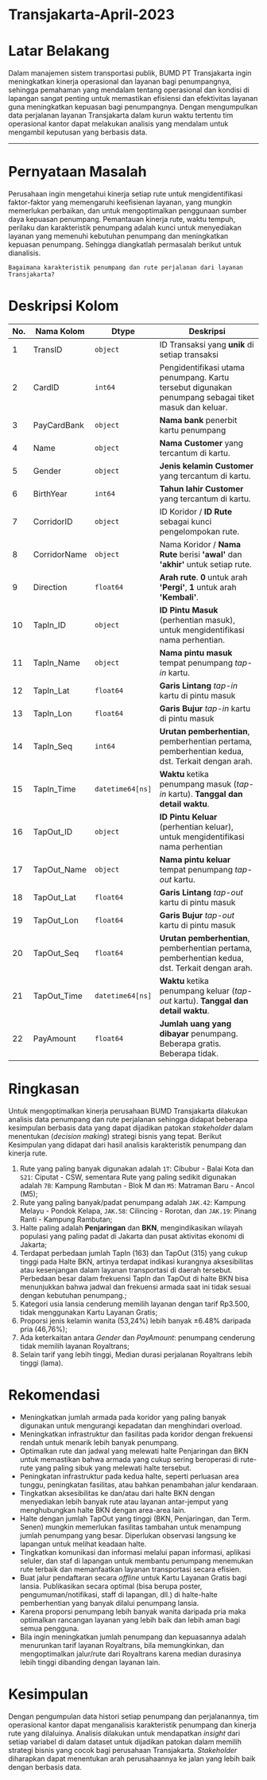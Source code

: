 # Transjakarta-April-2023

# __Latar Belakang__

Dalam manajemen sistem transportasi publik, BUMD PT Transjakarta ingin meningkatkan kinerja operasional dan layanan bagi penumpangnya, sehingga pemahaman yang mendalam tentang operasional dan kondisi di lapangan sangat penting untuk memastikan efisiensi dan efektivitas layanan guna meningkatkan kepuasan bagi penumpangnya. Dengan mengumpulkan data perjalanan layanan Transjakarta dalam kurun waktu tertentu tim operasional kantor dapat melakukan analisis yang mendalam untuk mengambil keputusan yang berbasis data.

---

# __Pernyataan Masalah__

Perusahaan ingin mengetahui kinerja setiap rute untuk mengidentifikasi faktor-faktor yang memengaruhi keefisienan layanan, yang mungkin memerlukan perbaikan, dan untuk mengoptimalkan penggunaan sumber daya kepuasan penumpang. Pemantauan kinerja rute, waktu tempuh, perilaku dan karakteristik penumpang adalah kunci untuk menyediakan layanan yang memenuhi kebutuhan penumpang dan meningkatkan kepuasan penumpang. Sehingga diangkatlah permasalah berikut untuk dianalisis.

`Bagaimana karakteristik penumpang dan rute perjalanan dari layanan Transjakarta?`

# __Deskripsi Kolom__

No. | Nama Kolom | Dtype | Deskripsi |
| --- | --- | --- | --- |
1 |TransID| `object` | ID Transaksi yang __unik__ di setiap transaksi
2 |CardID| `int64` |Pengidentifikasi utama penumpang. Kartu tersebut digunakan penumpang sebagai tiket masuk dan keluar.
3 |PayCardBank| `object` | __Nama bank__ penerbit kartu penumpang
4 |Name| `object` | __Nama Customer__ yang tercantum di kartu.
5 |Gender| `object` | __Jenis kelamin Customer__ yang tercantum di kartu.
6 |BirthYear| `int64` | __Tahun lahir Customer__ yang tercantum di kartu.
7 |CorridorID| `object` | ID Koridor / __ID Rute__ sebagai kunci pengelompokan rute.
8 |CorridorName| `object` | Nama Koridor / __Nama Rute__ berisi __'awal'__ dan __'akhir'__ untuk setiap rute.
9 |Direction| `float64` | __Arah rute__. __0__ untuk arah __'Pergi'__, __1__ untuk arah __'Kembali'__. 
10 |TapIn_ID| `object` | __ID Pintu Masuk__ (perhentian masuk), untuk mengidentifikasi nama perhentian.
11 |TapIn_Name| `object` | __Nama pintu masuk__ tempat penumpang _tap-in_ kartu.
12 |TapIn_Lat| `float64` | __Garis Lintang__ _tap-in_ kartu di pintu masuk
13 |TapIn_Lon| `float64` | __Garis Bujur__ _tap-in_ kartu di pintu masuk
14 |TapIn_Seq| `int64` | __Urutan pemberhentian__, pemberhentian pertama, pemberhentian kedua, dst. Terkait dengan arah.
15 |TapIn_Time| `datetime64[ns]` | __Waktu__ ketika penumpang masuk (_tap-in_ kartu). __Tanggal dan detail waktu__.
16 |TapOut_ID| `object` | __ID Pintu Keluar__ (perhentian keluar), untuk mengidentifikasi nama perhentian
17 |TapOut_Name| `object` | __Nama pintu keluar__ tempat penumpang _tap-out_ kartu.
18 |TapOut_Lat| `float64` | __Garis Lintang__ _tap-out_ kartu di pintu masuk
19 |TapOut_Lon| `float64` | __Garis Bujur__ _tap-out_ kartu di pintu masuk
20 |TapOut_Seq| `float64` | __Urutan pemberhentian__, pemberhentian pertama, pemberhentian kedua, dst. Terkait dengan arah.
21 |TapOut_Time| `datetime64[ns]` | __Waktu__ ketika penumpang keluar (_tap-out_ kartu). __Tanggal dan detail waktu__.
22 |PayAmount| `float64` | __Jumlah uang yang dibayar__ penumpang. Beberapa gratis. Beberapa tidak.

# __Ringkasan__

Untuk mengoptimalkan kinerja perusahaan BUMD Transjakarta dilakukan analisis data penumpang dan rute perjalanan sehingga didapat beberapa kesimpulan berbasis data yang dapat dijadikan patokan _stakeholder_ dalam menentukan (_decision making_) strategi bisnis yang tepat. Berikut Kesimpulan yang didapat dari hasil analisis karakteristik penumpang dan kinerja rute.

1. Rute yang paling banyak digunakan adalah `1T`: Cibubur - Balai Kota dan `S21`: Ciputat - CSW, sementara Rute yang paling sedikit digunakan adalah `7B`: Kampung Rambutan - Blok M dan `M5`: Matraman Baru - Ancol (M5);
2. Rute yang paling banyak/padat penumpang adalah `JAK.42`: Kampung Melayu - Pondok Kelapa, `JAK.58`: Cilincing - Rorotan, dan `JAK.19`: Pinang Ranti - Kampung Rambutan;
3. Halte paling adalah __Penjaringan__ dan __BKN__, mengindikasikan wilayah populasi yang paling padat di Jakarta dan pusat aktivitas ekonomi di Jakarta;
4. Terdapat perbedaan jumlah TapIn (163) dan TapOut (315) yang cukup tinggi pada Halte BKN, artinya terdapat indikasi kurangnya aksesibilitas atau kesenjangan dalam layanan transportasi di daerah tersebut. Perbedaan besar dalam frekuensi TapIn dan TapOut di halte BKN bisa menunjukkan bahwa jadwal dan frekuensi armada saat ini tidak sesuai dengan kebutuhan penumpang.;
5. Kategori usia lansia cenderung memilih layanan dengan tarif Rp3.500, tidak menggunakan Kartu Layanan Gratis;
6. Proporsi jenis kelamin wanita (53,24%) lebih banyak ±6.48% daripada pria (46,76%);
7. Ada keterkaitan antara _Gender_ dan _PayAmount_: penumpang cenderung tidak memilih layanan Royaltrans;
8. Selain tarif yang lebih tinggi, Median durasi perjalanan Royaltrans lebih tinggi (lama).

# __Rekomendasi__

- Meningkatkan jumlah armada pada koridor yang paling banyak digunakan untuk mengurangi kepadatan dan menghindari overload.
- Meningkatkan infrastruktur dan fasilitas pada koridor dengan frekuensi rendah untuk menarik lebih banyak penumpang.
- Optimalkan rute dan jadwal yang melewati halte Penjaringan dan BKN untuk memastikan bahwa armada yang cukup sering beroperasi di rute-rute yang paling sibuk yang melewati halte tersebut.
- Peningkatan infrastruktur pada kedua halte, seperti perluasan area tunggu, peningkatan fasilitas, atau bahkan penambahan jalur kendaraan.
- Tingkatkan aksesibilitas ke dan/atau dari halte BKN dengan menyediakan lebih banyak rute atau layanan antar-jemput yang menghubungkan halte BKN dengan area-area lain.
- Halte dengan jumlah TapOut yang tinggi (BKN, Penjaringan, dan Term. Senen) mungkin memerlukan fasilitas tambahan untuk menampung jumlah penumpang yang besar. Diperlukan observasi langsung ke lapangan untuk melihat keadaan halte.
- Tingkatkan komunikasi dan informasi melalui papan informasi, aplikasi seluler, dan staf di lapangan untuk membantu penumpang menemukan rute terbaik dan memanfaatkan layanan transportasi secara efisien.
- Buat jalur pendaftaran secara _offline_ untuk Kartu Layanan Gratis bagi lansia. Publikasikan secara optimal (bisa berupa poster, pengumuman/notifikasi, staff di lapangan, dll.) di halte-halte pemberhentian yang banyak dilalui penumpang lansia.
- Karena proporsi penumpang lebih banyak wanita daripada pria maka optimalkan rancangan layanan yang lebih baik dan lebih aman bagi semua pengguna.
- Bila ingin meningkatkan jumlah penumpang dan kepuasannya adalah menurunkan tarif layanan Royaltrans, bila memungkinkan, dan mengoptimalkan jalur/rute dari Royaltrans karena median durasinya lebih tinggi dibanding dengan layanan lain.

# __Kesimpulan__

Dengan pengumpulan data histori setiap penumpang dan perjalanannya, tim operasional kantor dapat menganalisis karakteristik penumpang dan kinerja rute yang dilaluinya. Analisis dilakukan untuk mendapatkan _insight_ dari setiap variabel di dalam dataset untuk dijadikan patokan dalam memilih strategi bisnis yang cocok bagi perusahaan Transjakarta. _Stakeholder_ diharapkan dapat menentukan arah perusahaannya ke jalan yang lebih baik dengan berbasis data.
